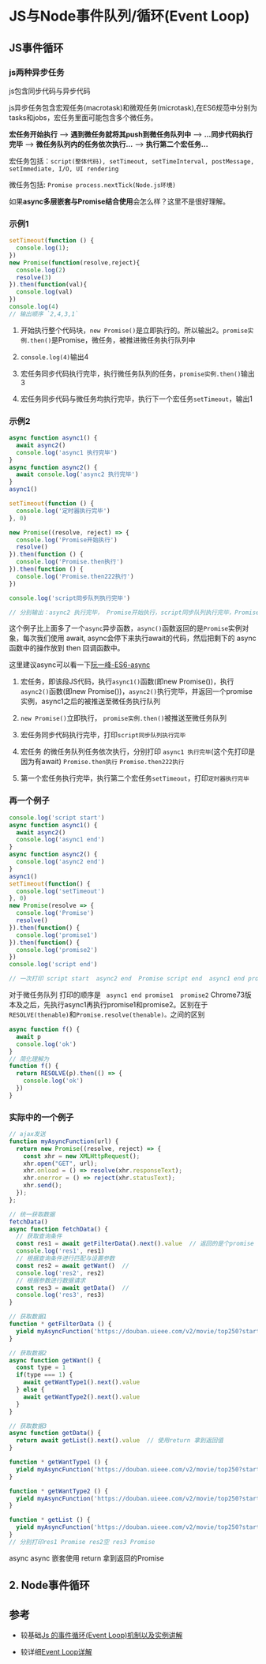 # JS与Node事件队列/循环(Event Loop)

## JS事件循环

### js两种异步任务

js包含同步代码与异步代码

js异步任务包含宏观任务(macrotask)和微观任务(microtask),在ES6规范中分别为tasks和jobs，宏任务里面可能包含多个微任务。

**宏任务开始执行** ——> **遇到微任务就将其push到微任务队列中** ——> **...同步代码执行完毕** ——> **微任务队列内的任务依次执行...** ——>  **执行第二个宏任务...** 

宏任务包括：`script(整体代码), setTimeout, setTimeInterval, postMessage, setImmediate, I/O, UI rendering`

微任务包括: `Promise process.nextTick(Node.js环境)`

如果**async多层嵌套与Promise结合使用**会怎么样？这里不是很好理解。

### 示例1

```js
setTimeout(function () {
  console.log(1);
})
new Promise(function(resolve,reject){
  console.log(2)
  resolve(3)
}).then(function(val){
  console.log(val)
})
console.log(4)
// 输出顺序 `2,4,3,1`
```

1. 开始执行整个代码块，`new Promise()`是立即执行的。所以输出2。`promise实例.then()`是Promise，微任务，被推进微任务执行队列中

2. `console.log(4)`输出4

3. 宏任务同步代码执行完毕，执行微任务队列的任务，`promise实例.then()`输出3

4. 宏任务同步代码与微任务均执行完毕，执行下一个宏任务`setTimeout`，输出1

### 示例2

```js
async function async1() {
  await async2()
  console.log('async1 执行完毕')
}
async function async2() {
  await console.log('async2 执行完毕')
}
async1()

setTimeout(function () {
  console.log('定时器执行完毕')
}, 0)

new Promise((resolve, reject) => {
  console.log('Promise开始执行')
  resolve()
}).then(function () {
  console.log('Promise.then执行')
}).then(function () {
  console.log('Promise.then222执行')
})

console.log('script同步队列执行完毕')

// 分别输出：async2 执行完毕， Promise开始执行，script同步队列执行完毕，Promise.then执行，async1执行完毕，Promise.then222执行,定时器执行完毕
```

这个例子比上面多了一个`async`异步函数，`async()`函数返回的是`Promise`实例对象，每次我们使用 await, async会停下来执行await的代码，然后把剩下的 async 函数中的操作放到 then 回调函数中。

这里建议async可以看一下[阮一峰-ES6-async](http://es6.ruanyifeng.com/#docs/async)

1. 宏任务，即该段JS代码，执行`async1()`函数(即new Promise())，执行`async2()`函数(即new Promise())，`async2()`执行完毕，并返回一个promise实例，async1之后的被推送至微任务执行队列

2. `new Promise()`立即执行， `promise实例.then()`被推送至微任务队列

3. 宏任务同步代码执行完毕，打印`script同步队列执行完毕`

4. 宏任务 的微任务队列任务依次执行，分别打印 `async1 执行完毕`(这个先打印是因为有await) `Promise.then执行` `Promise.then222执行`

5. 第一个宏任务执行完毕，执行第二个宏任务`setTimeout`，打印`定时器执行完毕`

### 再一个例子

```js
console.log('script start')
async function async1() {
  await async2()
  console.log('async1 end')
}
async function async2() {
  console.log('async2 end') 
}
async1()
setTimeout(function() {
  console.log('setTimeout')
}, 0)
new Promise(resolve => {
  console.log('Promise')
  resolve()
}).then(function() {
  console.log('promise1')
}).then(function() {
  console.log('promise2')
})
console.log('script end')

// 一次打印 script start  async2 end  Promise script end  async1 end promise1  promise2 setTimeout
```
对于微任务队列 打印的顺序是 ` async1 end promise1  promise2` Chrome73版本及之后，先执行async1再执行promise1和promise2。区别在于`RESOLVE(thenable)`和`Promise.resolve(thenable)。`之间的区别

```js
async function f() {
  await p
  console.log('ok')
}
// 简化理解为
function f() {
  return RESOLVE(p).then(() => {
    console.log('ok')
  })
}
```

### 实际中的一个例子

```js
// ajax发送
function myAsyncFunction(url) {
  return new Promise((resolve, reject) => {
    const xhr = new XMLHttpRequest();
    xhr.open("GET", url);
    xhr.onload = () => resolve(xhr.responseText);
    xhr.onerror = () => reject(xhr.statusText);
    xhr.send();
  });
};

// 统一获取数据
fetchData()
async function fetchData() {
  // 获取查询条件
  const res1 = await getFilterData().next().value  // 返回的是个promise
  console.log('res1', res1)
  // 根据查询条件进行匹配与设置参数
  const res2 = await getWant()  //
  console.log('res2', res2)
  // 根据参数进行数据请求
  const res3 = await getData()  //
  console.log('res3', res3)
}

// 获取数据1
function * getFilterData () {
  yield myAsyncFunction('https://douban.uieee.com/v2/movie/top250?start=1&count=1')
}

// 获取数据2
async function getWant() {
  const type = 1
  if(type === 1) {
    await getWantType1().next().value
  } else {
    await getWantType2().next().value
  }
}

// 获取数据3
async function getData() { 
  return await getList().next().value  // 使用return 拿到返回值
}

function * getWantType1 () {
  yield myAsyncFunction('https://douban.uieee.com/v2/movie/top250?start=1&count=2')
}

function * getWantType2 () {
  yield myAsyncFunction('https://douban.uieee.com/v2/movie/top250?start=1&count=3')
}

function * getList () {
  yield myAsyncFunction('https://douban.uieee.com/v2/movie/top250?start=1&count=10')
}
// 分别打印res1 Promise res2空 res3 Promise
```
async async 嵌套使用 return 拿到返回的Promise

## 2. Node事件循环

## 参考

- 较基础[Js 的事件循环(Event Loop)机制以及实例讲解](https://juejin.im/post/5b24b116e51d4558a65fdb70)

- 较详细[Event Loop详解](https://github.com/xiaomuzhu/front-end-interview/blob/master/docs/guide/eventLoop.md)
